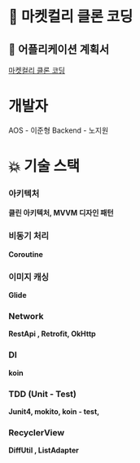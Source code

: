 # 🍱 마켓컬리 클론 코딩

## 📃 어플리케이션 계획서

[마켓컬리 클론 코딩](https://puddle-cheese-f7b.notion.site/6c16c62fe751465eb71315f1999e11fc) 

# 개발자
AOS - 이준형 Backend - 노지원

# 💥 기술 스택

### 아키텍처

**클린 아키텍처, MVVM 디자인 패턴**

### 비동기 처리

**Coroutine**

### 이미지 캐싱

**Glide**

### Network

**RestApi , Retrofit, OkHttp**

### DI

**koin**

### TDD (Unit - Test)

**Junit4, mokito, koin - test,**

### RecyclerView

**DiffUtil , ListAdapter**
